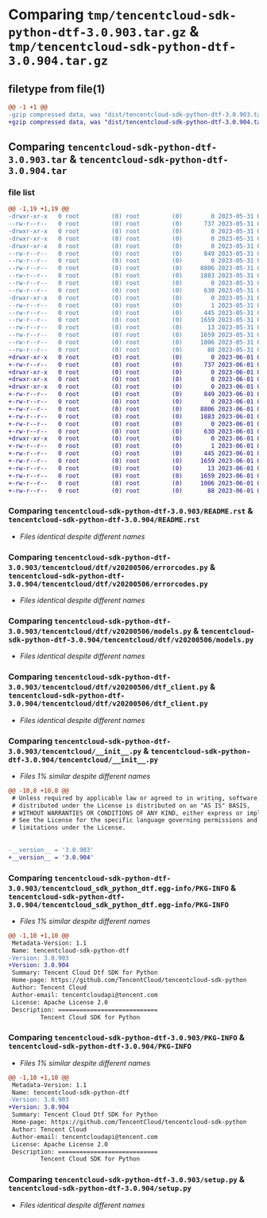 # Comparing `tmp/tencentcloud-sdk-python-dtf-3.0.903.tar.gz` & `tmp/tencentcloud-sdk-python-dtf-3.0.904.tar.gz`

## filetype from file(1)

```diff
@@ -1 +1 @@
-gzip compressed data, was "dist/tencentcloud-sdk-python-dtf-3.0.903.tar", last modified: Wed May 31 02:10:23 2023, max compression
+gzip compressed data, was "dist/tencentcloud-sdk-python-dtf-3.0.904.tar", last modified: Thu Jun  1 02:33:33 2023, max compression
```

## Comparing `tencentcloud-sdk-python-dtf-3.0.903.tar` & `tencentcloud-sdk-python-dtf-3.0.904.tar`

### file list

```diff
@@ -1,19 +1,19 @@
-drwxr-xr-x   0 root         (0) root         (0)        0 2023-05-31 02:10:23.000000 tencentcloud-sdk-python-dtf-3.0.903/
--rw-r--r--   0 root         (0) root         (0)      737 2023-05-31 02:10:23.000000 tencentcloud-sdk-python-dtf-3.0.903/README.rst
-drwxr-xr-x   0 root         (0) root         (0)        0 2023-05-31 02:10:23.000000 tencentcloud-sdk-python-dtf-3.0.903/tencentcloud/
-drwxr-xr-x   0 root         (0) root         (0)        0 2023-05-31 02:10:23.000000 tencentcloud-sdk-python-dtf-3.0.903/tencentcloud/dtf/
-drwxr-xr-x   0 root         (0) root         (0)        0 2023-05-31 02:10:23.000000 tencentcloud-sdk-python-dtf-3.0.903/tencentcloud/dtf/v20200506/
--rw-r--r--   0 root         (0) root         (0)      849 2023-05-31 02:10:23.000000 tencentcloud-sdk-python-dtf-3.0.903/tencentcloud/dtf/v20200506/errorcodes.py
--rw-r--r--   0 root         (0) root         (0)        0 2023-05-31 02:10:23.000000 tencentcloud-sdk-python-dtf-3.0.903/tencentcloud/dtf/v20200506/__init__.py
--rw-r--r--   0 root         (0) root         (0)     8806 2023-05-31 02:10:23.000000 tencentcloud-sdk-python-dtf-3.0.903/tencentcloud/dtf/v20200506/models.py
--rw-r--r--   0 root         (0) root         (0)     1883 2023-05-31 02:10:23.000000 tencentcloud-sdk-python-dtf-3.0.903/tencentcloud/dtf/v20200506/dtf_client.py
--rw-r--r--   0 root         (0) root         (0)        0 2023-05-31 02:10:23.000000 tencentcloud-sdk-python-dtf-3.0.903/tencentcloud/dtf/__init__.py
--rw-r--r--   0 root         (0) root         (0)      630 2023-05-31 02:10:23.000000 tencentcloud-sdk-python-dtf-3.0.903/tencentcloud/__init__.py
-drwxr-xr-x   0 root         (0) root         (0)        0 2023-05-31 02:10:23.000000 tencentcloud-sdk-python-dtf-3.0.903/tencentcloud_sdk_python_dtf.egg-info/
--rw-r--r--   0 root         (0) root         (0)        1 2023-05-31 02:10:23.000000 tencentcloud-sdk-python-dtf-3.0.903/tencentcloud_sdk_python_dtf.egg-info/dependency_links.txt
--rw-r--r--   0 root         (0) root         (0)      445 2023-05-31 02:10:23.000000 tencentcloud-sdk-python-dtf-3.0.903/tencentcloud_sdk_python_dtf.egg-info/SOURCES.txt
--rw-r--r--   0 root         (0) root         (0)     1659 2023-05-31 02:10:23.000000 tencentcloud-sdk-python-dtf-3.0.903/tencentcloud_sdk_python_dtf.egg-info/PKG-INFO
--rw-r--r--   0 root         (0) root         (0)       13 2023-05-31 02:10:23.000000 tencentcloud-sdk-python-dtf-3.0.903/tencentcloud_sdk_python_dtf.egg-info/top_level.txt
--rw-r--r--   0 root         (0) root         (0)     1659 2023-05-31 02:10:23.000000 tencentcloud-sdk-python-dtf-3.0.903/PKG-INFO
--rw-r--r--   0 root         (0) root         (0)     1006 2023-05-31 02:10:23.000000 tencentcloud-sdk-python-dtf-3.0.903/setup.py
--rw-r--r--   0 root         (0) root         (0)       88 2023-05-31 02:10:23.000000 tencentcloud-sdk-python-dtf-3.0.903/setup.cfg
+drwxr-xr-x   0 root         (0) root         (0)        0 2023-06-01 02:33:33.000000 tencentcloud-sdk-python-dtf-3.0.904/
+-rw-r--r--   0 root         (0) root         (0)      737 2023-06-01 02:33:33.000000 tencentcloud-sdk-python-dtf-3.0.904/README.rst
+drwxr-xr-x   0 root         (0) root         (0)        0 2023-06-01 02:33:33.000000 tencentcloud-sdk-python-dtf-3.0.904/tencentcloud/
+drwxr-xr-x   0 root         (0) root         (0)        0 2023-06-01 02:33:33.000000 tencentcloud-sdk-python-dtf-3.0.904/tencentcloud/dtf/
+drwxr-xr-x   0 root         (0) root         (0)        0 2023-06-01 02:33:33.000000 tencentcloud-sdk-python-dtf-3.0.904/tencentcloud/dtf/v20200506/
+-rw-r--r--   0 root         (0) root         (0)      849 2023-06-01 02:33:33.000000 tencentcloud-sdk-python-dtf-3.0.904/tencentcloud/dtf/v20200506/errorcodes.py
+-rw-r--r--   0 root         (0) root         (0)        0 2023-06-01 02:33:33.000000 tencentcloud-sdk-python-dtf-3.0.904/tencentcloud/dtf/v20200506/__init__.py
+-rw-r--r--   0 root         (0) root         (0)     8806 2023-06-01 02:33:33.000000 tencentcloud-sdk-python-dtf-3.0.904/tencentcloud/dtf/v20200506/models.py
+-rw-r--r--   0 root         (0) root         (0)     1883 2023-06-01 02:33:33.000000 tencentcloud-sdk-python-dtf-3.0.904/tencentcloud/dtf/v20200506/dtf_client.py
+-rw-r--r--   0 root         (0) root         (0)        0 2023-06-01 02:33:33.000000 tencentcloud-sdk-python-dtf-3.0.904/tencentcloud/dtf/__init__.py
+-rw-r--r--   0 root         (0) root         (0)      630 2023-06-01 02:33:33.000000 tencentcloud-sdk-python-dtf-3.0.904/tencentcloud/__init__.py
+drwxr-xr-x   0 root         (0) root         (0)        0 2023-06-01 02:33:33.000000 tencentcloud-sdk-python-dtf-3.0.904/tencentcloud_sdk_python_dtf.egg-info/
+-rw-r--r--   0 root         (0) root         (0)        1 2023-06-01 02:33:33.000000 tencentcloud-sdk-python-dtf-3.0.904/tencentcloud_sdk_python_dtf.egg-info/dependency_links.txt
+-rw-r--r--   0 root         (0) root         (0)      445 2023-06-01 02:33:33.000000 tencentcloud-sdk-python-dtf-3.0.904/tencentcloud_sdk_python_dtf.egg-info/SOURCES.txt
+-rw-r--r--   0 root         (0) root         (0)     1659 2023-06-01 02:33:33.000000 tencentcloud-sdk-python-dtf-3.0.904/tencentcloud_sdk_python_dtf.egg-info/PKG-INFO
+-rw-r--r--   0 root         (0) root         (0)       13 2023-06-01 02:33:33.000000 tencentcloud-sdk-python-dtf-3.0.904/tencentcloud_sdk_python_dtf.egg-info/top_level.txt
+-rw-r--r--   0 root         (0) root         (0)     1659 2023-06-01 02:33:33.000000 tencentcloud-sdk-python-dtf-3.0.904/PKG-INFO
+-rw-r--r--   0 root         (0) root         (0)     1006 2023-06-01 02:33:33.000000 tencentcloud-sdk-python-dtf-3.0.904/setup.py
+-rw-r--r--   0 root         (0) root         (0)       88 2023-06-01 02:33:33.000000 tencentcloud-sdk-python-dtf-3.0.904/setup.cfg
```

### Comparing `tencentcloud-sdk-python-dtf-3.0.903/README.rst` & `tencentcloud-sdk-python-dtf-3.0.904/README.rst`

 * *Files identical despite different names*

### Comparing `tencentcloud-sdk-python-dtf-3.0.903/tencentcloud/dtf/v20200506/errorcodes.py` & `tencentcloud-sdk-python-dtf-3.0.904/tencentcloud/dtf/v20200506/errorcodes.py`

 * *Files identical despite different names*

### Comparing `tencentcloud-sdk-python-dtf-3.0.903/tencentcloud/dtf/v20200506/models.py` & `tencentcloud-sdk-python-dtf-3.0.904/tencentcloud/dtf/v20200506/models.py`

 * *Files identical despite different names*

### Comparing `tencentcloud-sdk-python-dtf-3.0.903/tencentcloud/dtf/v20200506/dtf_client.py` & `tencentcloud-sdk-python-dtf-3.0.904/tencentcloud/dtf/v20200506/dtf_client.py`

 * *Files identical despite different names*

### Comparing `tencentcloud-sdk-python-dtf-3.0.903/tencentcloud/__init__.py` & `tencentcloud-sdk-python-dtf-3.0.904/tencentcloud/__init__.py`

 * *Files 1% similar despite different names*

```diff
@@ -10,8 +10,8 @@
 # Unless required by applicable law or agreed to in writing, software
 # distributed under the License is distributed on an "AS IS" BASIS,
 # WITHOUT WARRANTIES OR CONDITIONS OF ANY KIND, either express or implied.
 # See the License for the specific language governing permissions and
 # limitations under the License.
 
 
-__version__ = '3.0.903'
+__version__ = '3.0.904'
```

### Comparing `tencentcloud-sdk-python-dtf-3.0.903/tencentcloud_sdk_python_dtf.egg-info/PKG-INFO` & `tencentcloud-sdk-python-dtf-3.0.904/tencentcloud_sdk_python_dtf.egg-info/PKG-INFO`

 * *Files 1% similar despite different names*

```diff
@@ -1,10 +1,10 @@
 Metadata-Version: 1.1
 Name: tencentcloud-sdk-python-dtf
-Version: 3.0.903
+Version: 3.0.904
 Summary: Tencent Cloud Dtf SDK for Python
 Home-page: https://github.com/TencentCloud/tencentcloud-sdk-python
 Author: Tencent Cloud
 Author-email: tencentcloudapi@tencent.com
 License: Apache License 2.0
 Description: ============================
         Tencent Cloud SDK for Python
```

### Comparing `tencentcloud-sdk-python-dtf-3.0.903/PKG-INFO` & `tencentcloud-sdk-python-dtf-3.0.904/PKG-INFO`

 * *Files 1% similar despite different names*

```diff
@@ -1,10 +1,10 @@
 Metadata-Version: 1.1
 Name: tencentcloud-sdk-python-dtf
-Version: 3.0.903
+Version: 3.0.904
 Summary: Tencent Cloud Dtf SDK for Python
 Home-page: https://github.com/TencentCloud/tencentcloud-sdk-python
 Author: Tencent Cloud
 Author-email: tencentcloudapi@tencent.com
 License: Apache License 2.0
 Description: ============================
         Tencent Cloud SDK for Python
```

### Comparing `tencentcloud-sdk-python-dtf-3.0.903/setup.py` & `tencentcloud-sdk-python-dtf-3.0.904/setup.py`

 * *Files identical despite different names*

